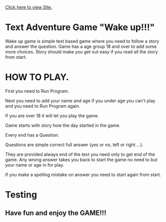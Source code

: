 <a href="https://myfirstapptextadventure.herokuapp.com/" rel="nofollow">Click here to view Site.</a>

<h1>Text Adventure Game "Wake up!!!"</h1>


<p>Wake up game is simple text based game where you need to follow a story and
answer the question. Game has a age group 18 and over to add some more choices.
Story should make you get out easy if you read all the story from start.</p>

<h1>HOW TO PLAY.</h1>

<p>First you need to Run Program.</p>
<p>Next you need to add your name and age if you under age you can't play 
and you need to Run Program again.</p>
<p>If you are over 18 it will let you play the game.</p>
<p>Game starts with story how the day started in the game.</p>
<p>Every end has a Question.</p>
<p>Questions are simple correct full answer (yes or no, left or right ...).</p>
<p>They are provided always end of the text you need only to get end of the game. Any wrong answer takes you back 
to start the game no need to but your name or age in for play.</p>
<p>If you make a spelling mistake on answer you need to start again  from start.</p>

<h1>Testing</h1>

## Have fun and enjoy the GAME!!!